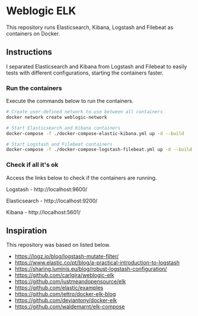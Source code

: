# Weblogic ELK

This repository runs Elasticsearch, Kibana, Logstash and Filebeat as containers on Docker.

## Instructions

I separated Elasticsearch and Kibana from Logstash and Filebeat to easily tests with different configurations, starting the containers faster.

### Run the containers

Execute the commands below to run the containers.

```bash
# Create user-defined network to use between all containers
docker network create weblogic-network

# Start Elasticsearch and Kibana containers
docker-compose -f ./docker-compose-elastic-kibana.yml up -d --build

# Start Logstash and Filebeat containers
docker-compose -f ./docker-compose-logstash-filebeat.yml up -d --build
```

### Check if all it's ok

Access the links below to check if the containers are running.

Logstash - http://localhost:9600/

Elasticsearch - http://localhost:9200/

Kibana - http://localhost:5601/



## Inspiration

This repository was based on listed below.

- https://logz.io/blog/logstash-mutate-filter/
- https://www.elastic.co/pt/blog/a-practical-introduction-to-logstash
- https://sharing.luminis.eu/blog/robust-logstash-configuration/
- https://github.com/carlgira/weblogic-elk
- https://github.com/justmeandopensource/elk
- https://github.com/elastic/examples
- https://github.com/jettro/docker-elk-blog
- https://github.com/deviantony/docker-elk
- https://github.com/waldemarnt/elk-compose
